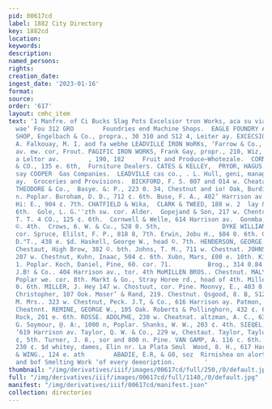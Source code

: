 ```yaml
---
pid: 00617cd
label: 1882 City Directory
key: 1882cd
location: 
keywords: 
description: 
named_persons: 
rights: 
creation_date: 
ingest_date: '2023-01-16'
format: 
source: 
order: '617'
layout: cmhc_item
text: '1 Manfre. of Ci Bucks Slag Pots Excelsior tron Works, aca su vias ct sien ten
  wae’ Fou 312 GRO        Foundries end Machine Shops.  EAGLE FOUNDRY AND MACHINE
  SHOP, Engelbach & Co., propra., 30 310 and S12 4, Leiter ay. EXCECSIOR THON WORKS.
  A. Falkouay, M. I. aod fa webhe LEADVILLE IRON WoRKs, ‘Farrow & Co., propra., Lolter
  av. ew. cor, Frout. PAGIFIC IRON WORKS, Frank Gay, propr., 210, Wiz, 214 and 216
  a Leltor av.        , 190, 182     Fruit and Produce—Whotezale.  CORNFORTH, T.T.
  & CO., 135 e. 6th,  Furniture Dealers. CATES & KELLEY,  PRYOR, HAGUS = Yoandiidr
  say COOPER  Gas Companies.  LEADVILLE cas co., . L. Hull, geni, manager, 820 Harrison
  ay.  Groceries and Provisions.  BICKFORD, F. 5. 807 and O14 w. Cheataut. BLOHM,
  THEODORE & Co.,  Basye. &: P., 223 0. 34, Chestnut and io! Oak, Burdick, L., 1021
  n. Poplar. Buroham, D. D., 712 ¢. 6th. Buse, F. A., 402’ Harrison av. Canfield.
  Hi: E., 904 ¢. 7th. CHATFIELD & Wika,  CLARK & TWEED, 188 w. 2  lay & Dye, 730 e.
  6th.  Gole, L. G.''zth sw. cor. Alder.  Gopejand & Son, 217 w. Chentuut.  CORNFORTH,
  T. T. 4 CO., 125 ¢. 6th.  Cornwell & Welle, 614 Harrison av.  Gonmba, T. E., 41i
  ©. 4th.  Crows, 6. W. & Cu., S28 0. 5th,                 DYKE WILLIAM, 800 w. 2d,,
  cor. Spruce, Elilst, F. P., 818 8, 7th. Erwin, Jobu H., $04 0. 6th. Groenamyer,
  D."T., 438 e. $d. Haskell, George W., head ©. 7th. HENDERSON, GEORGE L., Bel w.
  Chestaut, High Brow, 382 ©. bth. Johns, T. M., 711 w. Chestnat. JOHNSON, H. FB.
  207 w. Chestnut, Kuhn, Inaac, 504 ¢. 6th. Xubn, Mars, £00 e. 10th. King, John, 917
  1. Poplar. Koch, Daniel, Pine, 60. cor. 71.          Brog., 314 0.84. Londoner,
  J.B! & Co.. 404 Harrison av., tor. 4th MoMILLEN BROS.. Chestnut. MALYA & DONOVAN,
  Poplar we. cor. 8th. Markt & Go., Stray Horee rd., hoad of 4th. Miller, A. N., 814
  0. 6th. MILLER, J. Hey 147 w. Chostuut, cor. Pine. Moonvy, E., 403 0. foun Moror,
  Christopher, 107 Ook. Moser’ & Rand, 219. Chestnut. Qsgood, 8. B, S124. Sth, Pearce,
  M. Mrs.. 323 w. Chestnut, Peck. J.T, & Co., 616 Harrison ay. Patmon, X. J.,700 w.
  Cheatnnt. REMINE, GEORGE W., 105 Oak. Roberts & Pollinghorn, 432 ¢. 6th. Roee &
  Rock, 201 e. 6th. ROSSE. ADOLPHE, 230 w. Cheatnat. altzman, A. C., 630 c. 6th. Scherer,
  G. Soymour, @. A:, 1000 n, Poplar. Shanks, W. W., 203 ¢. 4th. SIEQEL, KERN & CO.,
  ‘619 Harrison av. Taylor, Q. W. & Co., 229 w, Chestaut. Taylor, Taylur & Co., 188
  ¢, 5th. Turner, J. 8., sor and 800 n. Pine. VAN GAMP, A. 116 c. 6th. Verges, Hecter,
  230 ¢. $d whitey, dames, Elin nr. La Plata Smul  Wood, 8. H., 617 Harriron nv.                          Grocers—Wholesale.  CHATFIELD
  & WING., 124 e. ath        ABADIE, E.R, & G0, sez  Rirnishea on alort nates  ‘SneciReations,
  and bof Smelting Work ‘of every deeoription.        '
thumbnail: "/img/derivatives/iiif/images/00617cd/full/250,/0/default.jpg"
full: "/img/derivatives/iiif/images/00617cd/full/1140,/0/default.jpg"
manifest: "/img/derivatives/iiif/00617cd/manifest.json"
collection: directories
---
```


